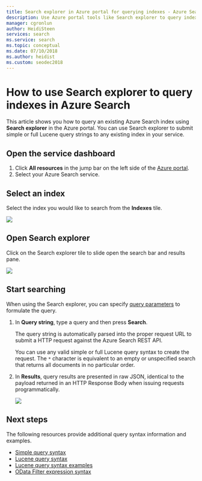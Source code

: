 ```yaml
---
title: Search explorer in Azure portal for querying indexes - Azure Search
description: Use Azure portal tools like Search explorer to query indexes in Azure Search. Enter search terms or fully-qualified search strings with advanced syntax.
manager: cgronlun
author: HeidiSteen
services: search
ms.service: search
ms.topic: conceptual
ms.date: 07/10/2018
ms.author: heidist
ms.custom: seodec2018
---
```

# How to use Search explorer to query indexes in Azure Search 

This article shows you how to query an existing Azure Search index using **Search explorer** in the Azure portal. You can use Search explorer to submit simple or full Lucene query strings to any existing index in your service.

## Open the service dashboard
1. Click **All resources** in the jump bar on the left side of the [Azure portal](https://portal.azure.com/#blade/HubsExtension/BrowseResourceBlade/resourceType/Microsoft.Search%2FsearchServices).
2. Select your Azure Search service.

## Select an index

Select the index you would like to search from the **Indexes** tile.

   ![](./media/search-explorer/pick-index.png)

## Open Search explorer

Click on the Search explorer tile to slide open the search bar and results pane.

   ![](./media/search-explorer/search-explorer-tile.png)

## Start searching

When using the Search explorer, you can specify [query parameters](https://docs.microsoft.com/rest/api/searchservice/Search-Documents) to formulate the query.

1. In **Query string**, type a query and then press **Search**. 

   The query string is automatically parsed into the proper request URL to submit a HTTP request against the Azure Search REST API.   
   
   You can use any valid simple or full Lucene query syntax to create the request. The `*` character is equivalent to an empty or unspecified search that returns all documents in no particular order.

2. In  **Results**, query results are presented in raw JSON, identical to the payload returned in an HTTP Response Body when issuing requests programmatically.

   ![](./media/search-explorer/search-bar.png)

## Next steps

The following resources provide additional query syntax information and examples.

 + [Simple query syntax](https://docs.microsoft.com/rest/api/searchservice/simple-query-syntax-in-azure-search) 
 + [Lucene query syntax](https://docs.microsoft.com/rest/api/searchservice/lucene-query-syntax-in-azure-search) 
 + [Lucene query syntax examples](https://docs.microsoft.com/azure/search/search-query-lucene-examples) 
 + [OData Filter expression syntax](https://docs.microsoft.com/rest/api/searchservice/odata-expression-syntax-for-azure-search) 